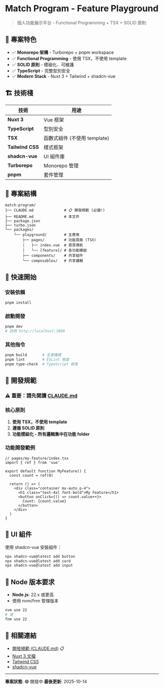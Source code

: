 # Match Program - Feature Playground

> 個人功能展示平台 - Functional Programming + TSX + SOLID 原則

## 🎯 專案特色

- ✅ **Monorepo 架構** - Turborepo + pnpm workspace
- ✅ **Functional Programming** - 使用 TSX，不使用 template
- ✅ **SOLID 原則** - 模組化、可維護
- ✅ **TypeScript** - 完整型別安全
- ✅ **Modern Stack** - Nuxt 3 + Tailwind + shadcn-vue

## 🏗️ 技術棧

| 技術 | 用途 |
|------|------|
| **Nuxt 3** | Vue 框架 |
| **TypeScript** | 型別安全 |
| **TSX** | 函數式組件 (不使用 template) |
| **Tailwind CSS** | 樣式框架 |
| **shadcn-vue** | UI 組件庫 |
| **Turborepo** | Monorepo 管理 |
| **pnpm** | 套件管理 |

## 📂 專案結構

```
match-program/
├── CLAUDE.md              # 📋 開發規範 (必讀!)
├── README.md              # 本文件
├── package.json
├── turbo.json
└── packages/
    └── playground/        # 主應用
        ├── pages/         # 功能頁面 (TSX)
        │   ├── index.vue  # 首頁導航
        │   └── [feature]/ # 各功能模組
        ├── components/    # 共享組件
        └── composables/   # 共享邏輯
```

## 🚀 快速開始

### 安裝依賴

```bash
pnpm install
```

### 啟動開發

```bash
pnpm dev
# 訪問 http://localhost:3000
```

### 其他指令

```bash
pnpm build       # 生產構建
pnpm lint        # ESLint 檢查
pnpm type-check  # TypeScript 檢查
```

## 📝 開發規範

### ⚠️ 重要：請先閱讀 [CLAUDE.md](./CLAUDE.md)

### 核心原則

1. **使用 TSX，不使用 template**
2. **遵循 SOLID 原則**
3. **功能模組化 - 所有邏輯集中在功能 folder**

### 功能開發範例

```tsx
// pages/my-feature/index.tsx
import { ref } from 'vue'

export default function MyFeature() {
  const count = ref(0)

  return () => (
    <div class="container mx-auto p-4">
      <h1 class="text-4xl font-bold">My Feature</h1>
      <button onClick={() => count.value++}>
        Count: {count.value}
      </button>
    </div>
  )
}
```

## 🎨 UI 組件

使用 shadcn-vue 安裝組件：

```bash
npx shadcn-vue@latest add button
npx shadcn-vue@latest add card
npx shadcn-vue@latest add input
```

## 📌 Node 版本要求

- **Node.js**: 22.x 或更高
- 使用 nvm/fnm 管理版本

```bash
nvm use 22
# 或
fnm use 22
```

## 🔗 相關連結

- [開發規範 (CLAUDE.md)](./CLAUDE.md) 📋
- [Nuxt 3 文檔](https://nuxt.com/)
- [Tailwind CSS](https://tailwindcss.com/)
- [shadcn-vue](https://www.shadcn-vue.com/)

---

**專案狀態**: 🟢 開發中
**最後更新**: 2025-10-14
